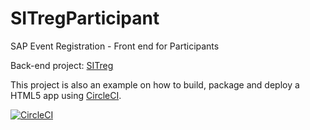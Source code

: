 # SITregParticipant
SAP Event Registration - Front end for Participants

Back-end project: [SITreg](https://github.com/sapmentors/SITreg)

This project is also an example on how to build, package and deploy a HTML5 app using [CircleCI](https://circleci.com/).

[![CircleCI](https://circleci.com/gh/gregorwolf/SITregParticipant.svg?style=svg&circle-token=f0554090baf6beca3ce140d156f2ff5514a04812)](https://circleci.com/gh/gregorwolf/SITregParticipant)